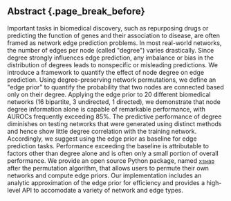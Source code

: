 ## Abstract {.page_break_before}

Important tasks in biomedical discovery, such as repurposing drugs or predicting the function of genes and their association to disease, are often framed as network edge prediction problems.
In most real-world networks, the number of edges per node (called "degree") varies drastically.
Since degree strongly influences edge prediction, any imbalance or bias in the distribution of degrees leads to nonspecific or misleading predictions.
We introduce a framework to quantify the effect of node degree on edge prediction.
Using degree-preserving network permutations, we define an "edge prior" to quantify the probability that two nodes are connected based only on their degree.
Applying the edge prior to 20 different biomedical networks (16 bipartite, 3 undirected, 1 directed),
we demonstrate that node degree information alone is capable of remarkable performance, with AUROCs frequently exceeding 85%.
The predictive performance of degree diminishes on testing networks that were generated using distinct methods and hence show little degree correlation with the training network.
Accordingly, we suggest using the edge prior as baseline for edge prediction tasks.
Performance exceeding the baseline is attributable to factors other than degree alone and is often only a small portion of overall performance.
We provide an open source Python package, named [`xswap`](https://github.com/hetio/xswap) after the permutation algorithm, that allows users to permute their own networks and compute edge priors.
Our implementation includes an analytic approximation of the edge prior for efficiency and provides a high-level API to accomodate a variety of network and edge types.
